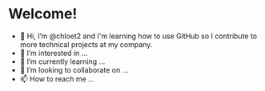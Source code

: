 # Welcome! 
-  👋 Hi, I’m @chloet2 and I'm learning how to use GitHub so I contribute to more technical projects at my company. 
- 👀 I’m interested in ...
- 🌱 I’m currently learning ...
- 💞️ I’m looking to collaborate on ...
- 📫 How to reach me ...

<!---
chloet2/chloet2 is a ✨ special ✨ repository because its `README.md` (this file) appears on your GitHub profile.
You can click the Preview link to take a look at your changes.
--->
